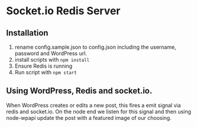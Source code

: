 # Socket.io Redis Server

## Installation
1. rename config.sample.json to config.json including the username, password and WordPress url.
2. install scripts with `npm install`
3. Ensure Redis is running
4. Run script with `npm start`


## Using WordPress, Redis and socket.io.
When WordPress creates or edits a new post, this fires a emit signal via redis and socket.io. On the node end we listen for this signal and then using node-wpapi update the post with a featured image of our choosing.
